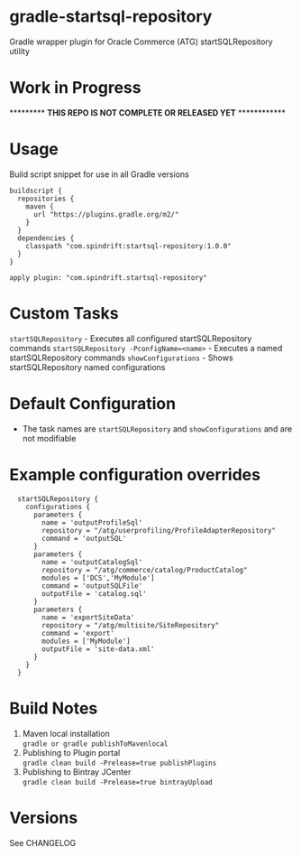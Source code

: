 # gradle-startsql-repository
Gradle wrapper plugin for Oracle Commerce (ATG) startSQLRepository utility


Work in Progress
================

*********  **THIS REPO IS NOT COMPLETE OR RELEASED YET** ************

Usage
=====
Build script snippet for use in all Gradle versions
```$xslt
buildscript {
  repositories {
    maven {
      url "https://plugins.gradle.org/m2/"
    }
  }
  dependencies {
    classpath "com.spindrift:startsql-repository:1.0.0"
  }
}

apply plugin: "com.spindrift.startsql-repository"
``` 

Custom Tasks
============

`startSQLRepository` - Executes all configured startSQLRepository commands
`startSQLRepository -PconfigName=<name>` - Executes a named startSQLRepository commands
`showConfigurations` - Shows startSQLRepository named configurations 

Default Configuration
=====================

- The task names are `startSQLRepository` and `showConfigurations` and are not modifiable


Example configuration overrides
===============================

```$xslt
  startSQLRepository {
    configurations {
      parameters {
        name = 'outputProfileSql'
        repository = "/atg/userprofiling/ProfileAdapterRepository"
        command = 'outputSQL'
      }
      parameters {
        name = 'outputCatalogSql'
        repository = "/atg/commerce/catalog/ProductCatalog"
        modules = ['DCS','MyModule']
        command = 'outputSQLFile'
        outputFile = 'catalog.sql'
      }
      parameters {
        name = 'exportSiteData'
        repository = "/atg/multisite/SiteRepository"
        command = 'export'
        modules = ['MyModule']
        outputFile = 'site-data.xml'
      }
    }
  }
```

Build Notes
===========

1. Maven local installation  
`gradle or gradle publishToMavenlocal`  
2. Publishing to Plugin portal  
`gradle clean build -Prelease=true publishPlugins`  
3. Publishing to Bintray JCenter  
`gradle clean build -Prelease=true bintrayUpload`  

Versions
========

See CHANGELOG

